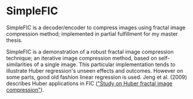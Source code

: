 SimpleFIC
=========

SimpleFIC is a decoder/encoder to compress images using fractal image compression method; implemented in partial fulfillment for my master thesis.

SimpleFIC is a demonstration of a robust fractal image compression technique; an iterative image compression method, based on self-similarities of a single image. This particular implementation tends to illustrate Huber regression's unseen effects and outcomes. However on some parts, good old fashion linear regression is used. Jeng et al. (2009) describes Huber applications in FIC (["Study on Huber fractal image compression"](http://www.ncbi.nlm.nih.gov/pubmed/19336305)).

